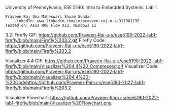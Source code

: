 University of Pennsylvania, ESE 5190: Intro to Embedded Systems, Lab 1

    Praveen Raj Uma Maheswari Shyam Sundar
        LinkedIn: www.linkedin.com/in/praveen-raj-u-s-317981135
    Tested on: Asus ROG Flow X13, Windows 11

3.2:
Firefly GIF: https://github.com/Praveen-Raj-u-s/ese5190-2022-lab1-firefly/blob/main/Firefly%203.2.gif
Firefly Code: https://github.com/Praveen-Raj-u-s/ese5190-2022-lab1-firefly/blob/main/Firefly%203.2

Visualizer 4.4 GIF: https://github.com/Praveen-Raj-u-s/ese5190-2022-lab1-firefly/blob/main/Visuzlizer%204.4%20_Compressed.gif
Visualizer Code: https://github.com/Praveen-Raj-u-s/ese5190-2022-lab1-firefly/blob/main/Visualizer%204.4%20-%20Codehttps://github.com/Praveen-Raj-u-s/ese5190-2022-lab1-firefly/blob/main/Firefly%203.2

Visualizer Flowchart: https://github.com/Praveen-Raj-u-s/ese5190-2022-lab1-firefly/blob/main/Visualizer%20Flowchart.png

